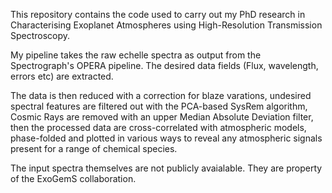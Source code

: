 This repository contains the code used to carry out my PhD research in Characterising Exoplanet Atmospheres using High-Resolution Transmission Spectroscopy. 

My pipeline takes the raw echelle spectra as output from the Spectrograph's OPERA pipeline. The desired data fields (Flux, wavelength, errors etc) are extracted. 

The data is then reduced with a correction for blaze varations, undesired spectral features are filtered out with the PCA-based SysRem algorithm, Cosmic Rays are removed
with an upper Median Absolute Deviation filter, then the processed data are cross-correlated with atmospheric models, phase-folded and plotted in various ways to reveal any
atmospheric signals present for a range of chemical species. 

The input spectra themselves are not publicly avaialable. They are property of the ExoGemS collaboration. 
